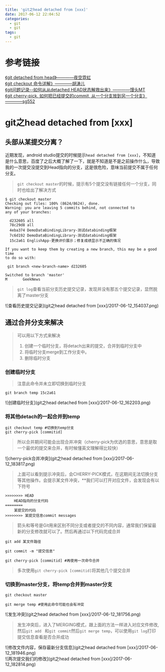 ```yaml
---
title: 'git之head detached from [xxx]'
date: 2017-06-12 22:04:52
categories:
  - git
  - git
tags:
  - git
---
```


# 参考链接
[《git detached from head》————夜空霓虹](http://blog.csdn.net/zhang_xiaomeng/article/details/52597076)  
[《git checkout 命令详解》————胡涛儿](http://www.cnblogs.com/hutaoer/archive/2013/05/07/git_checkout.html?utm_source=tuicool&utm_medium=referral)  
[《git问题记录--如何从从detached HEAD状态解救出来》————馒头MT](http://www.jianshu.com/p/ae4857d2f868)  
[《git cherry-pick. 如何把已经提交的commit, 从一个分支放到另一个分支》————sg552](http://sg552.iteye.com/blog/1300713)
# git之head detached from [xxx]
## 头部从某提交分离？
近期发现，android studio提交的时候提示`head detached from [xxx]`，不知道是什么意思，百度了之后大概了解了一下，就是不知道是不是之前操作什么，导致我的一次提交没提交到Head指向的分支，这是很危险，意味当前提交不属于任何分支。  
<!-- more -->
> `git checkout master`的时候，提示有5个提交没有链接任何一个分支，同时也给出了解决方式

```
$ git checkout master
Checking out files: 100% (8624/8624), done.
Warning: you are leaving 5 commits behind, not connected to
any of your branches:

  d232605 all
  78c29d8 all
  4eba374 DemoDataBindingLibrary-测试databinding框架
  7c6d192 DemoDataBindingLibrary-测试databinding框架
  15c2a61 EnglishApp-更换评价展示；修复成绩显示不正确的情况

If you want to keep them by creating a new branch, this may be a good time
to do so with:

 git branch <new-branch-name> d232605

Switched to branch 'master'
M       GeekNews

```
> `git log`查看当前分支历史提交记录，发现并没有那五个提交记录，显然脱离了master分支  

![查看历史提交记录](git之head detached from [xxx]/2017-06-12_154037.png)

## 通过合并分支来解决
> 可以用以下方式来解决
> 1. 创建一个临时分支，将detach出来的提交，合并到临时分支中
> 2. 将临时分支merge到工作分支中。
> 3. 删除临时分支

### 创建临时分支
> 注意此命令并未立即切换到临时分支
```
git branch temp 15c2a61
```
![创建临时分支](git之head detached from [xxx]/2017-06-12_162203.png)  

### 将其他detach的一起合并到temp
```
git checkout temp #切换到temp分支
git cherry-pick [commitid]
```
> 所以合并期间可能会出现合并冲突（cherry-pick为优选的意思，意思是取一个最优的提交来合并，有时候懂英文理解得比较快）

![cherry-pick合并冲突](git之head detached from [xxx]/2017-06-12_183817.png)  

> 上面可以看到提示冲突后，会CHERRY-PICK模式，在这期间无法切换分支等其他操作。会提示某文件冲突，**我们可以打开对应文件，会发现会有以下符号
```
>>>>>>>> HEAD
    HEAD指向的分支代码
========
    某提交的代码
>>>>>>>> 某提交信息commit messages
```
> 箭头和等号是Git用来区别不同分支或者提交的不同内容，通常我们保留最新的分支修改就可以了。然后再通过以下代码完成合并

```
git add 某文件路径

git commit -m "提交信息"

git cherry-pick [commitid] #再使用一次命令合并
```

> 多次使用`git cherry-pick [commitid]`将其他几个提交合并

### 切换到master分支，将temp合并到master分支

```
git checkout master

git merge temp #使用此命令可能也会有冲突
```  

![发生冲突](git之head detached from [xxx]/2017-06-12_181756.png)  

> 发生冲突后，进入了MERGING模式，跟上面的方法一样进入对应文件修改,然后`git add ` 和`git commit`然后`git merge temp`，可以使用`git log`打印提交信息查看是否合并成功

![修改文件内容，保存最新分支信息](git之head detached from [xxx]/2017-06-12_181946.png)  
![两次提交我们的修改](git之head detached from [xxx]/2017-06-12_182814.png)  

